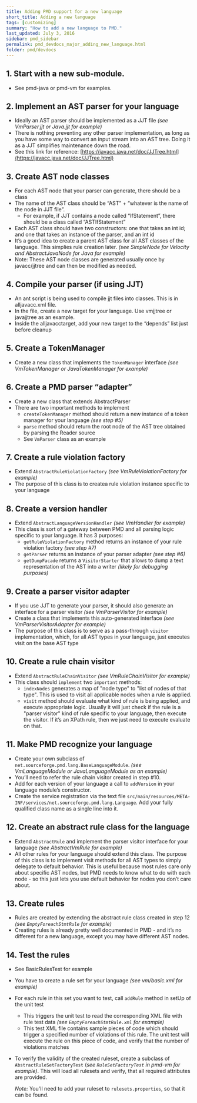 ```yaml
---
title: Adding PMD support for a new language
short_title: Adding a new language
tags: [customizing]
summary: "How to add a new language to PMD."
last_updated: July 3, 2016
sidebar: pmd_sidebar
permalink: pmd_devdocs_major_adding_new_language.html
folder: pmd/devdocs
---
```



## 1.  Start with a new sub-module.
*    See pmd-java or pmd-vm for examples.

## 2.  Implement an AST parser for your language
*   Ideally an AST parser should be implemented as a JJT file *(see VmParser.jjt or Java.jjt for example)*
*   There is nothing preventing any other parser implementation, as long as you have some way to convert an input stream into an AST tree. Doing it as a JJT simplifies maintenance down the road.
*   See this link for reference: [https://javacc.java.net/doc/JJTree.html](https://javacc.java.net/doc/JJTree.html)

## 3.  Create AST node classes
*   For each AST node that your parser can generate, there should be a class
*   The name of the AST class should be “AST” + “whatever is the name of the node in JJT file”.
    *   For example, if JJT contains a node called “IfStatement”, there should be a class called “ASTIfStatement”
*   Each AST class should have two constructors: one that takes an int id; and one that takes an instance of the parser, and an int id
*   It’s a good idea to create a parent AST class for all AST classes of the language. This simplies rule creation later. *(see SimpleNode for Velocity and AbstractJavaNode for Java for example)*
*   Note: These AST node classes are generated usually once by javacc/jjtree and can then be modified as needed.

## 4.  Compile your parser (if using JJT)
*   An ant script is being used to compile jjt files into classes. This is in alljavacc.xml file.
*   In the file, create a new target for your language. Use vmjjtree or javajjtree as an example.
*   Inside the alljavacctarget, add your new target to the “depends” list just before cleanup

## 5.  Create a TokenManager
*   Create a new class that implements the `TokenManager` interface *(see VmTokenManager or JavaTokenManager for example)*

## 6.  Create a PMD parser “adapter”
*   Create a new class that extends AbstractParser
*   There are two important methods to implement
    *   `createTokenManager` method should return a new instance of a token manager for your language *(see step #5)*
    *   `parse` method should return the root node of the AST tree obtained by parsing the Reader source
    *   See `VmParser` class as an example

## 7.  Create a rule violation factory
*   Extend `AbstractRuleViolationFactory` *(see VmRuleViolationFactory for example)*
*   The purpose of this class is to createa rule violation instance specific to your language

## 8.  Create a version handler
*   Extend `AbstractLanguageVersionHandler` *(see VmHandler for example)*
*   This class is sort of a gateway between PMD and all parsing logic specific to your language. It has 3 purposes:
    *   `getRuleViolationFactory` method returns an instance of your rule violation factory *(see step #7)*
    *   `getParser` returns an instance of your parser adapter *(see step #6)*
    *   `getDumpFacade` returns a `VisitorStarter` that allows to dump a text representation of the AST into a writer *(likely for debugging purposes)*

## 9.  Create a parser visitor adapter
*   If you use JJT to generate your parser, it should also generate an interface for a parser visitor *(see VmParserVisitor for example)*
*   Create a class that implements this auto-generated interface *(see VmParserVisitorAdapter for example)*
*   The purpose of this class is to serve as a pass-through `visitor` implementation, which, for all AST types in your language, just executes visit on the base AST type

## 10. Create a rule chain visitor
*   Extend `AbstractRuleChainVisitor` *(see VmRuleChainVisitor for example)*
*   This class should `implement` two `important` methods:
    *   `indexNodes` generates a map of "node type" to "list of nodes of that type". This is used to visit all applicable nodes when a rule is applied.
    *   `visit` method should evaluate what kind of rule is being applied, and execute appropriate logic. Usually it will just check if the rule is a "parser visitor" kind of rule specific to your language, then execute the visitor. If it’s an XPath rule, then we just need to execute evaluate on that.

## 11. Make PMD recognize your language
*   Create your own subclass of `net.sourceforge.pmd.lang.BaseLanguageModule`. *(see VmLanguageModule or JavaLanguageModule as an example)*
*   You’ll need to refer the rule chain visitor created in step #10.
*   Add for each version of your language a call to `addVersion` in your language module’s constructor.
*   Create the service registration via the text file `src/main/resources/META-INF/services/net.sourceforge.pmd.lang.Language`. Add your fully qualified class name as a single line into it.

## 12. Create an abstract rule class for the language
*   Extend `AbstractRule` and implement the parser visitor interface for your language *(see AbstractVmRule for example)*
*   All other rules for your language should extend this class. The purpose of this class is to implement visit methods for all AST types to simply delegate to default behavior. This is useful because most rules care only about specific AST nodes, but PMD needs to know what to do with each node - so this just lets you use default behavior for nodes you don’t care about.

## 13. Create rules
*   Rules are created by extending the abstract rule class created in step 12 *(see `EmptyForeachStmtRule` for example)*
*   Creating rules is already pretty well documented in PMD - and it’s no different for a new language, except you may have different AST nodes.

## 14. Test the rules
*   See BasicRulesTest for example
*   You have to create a rule set for your language *(see vm/basic.xml for example)*
*   For each rule in this set you want to test, call `addRule` method in setUp of the unit test
    *   This triggers the unit test to read the corresponding XML file with rule test data *(see `EmptyForeachStmtRule.xml` for example)*
    *   This test XML file contains sample pieces of code which should trigger a specified number of violations of this rule. The unit test will execute the rule on this piece of code, and verify that the number of violations matches
*   To verify the validity of the created ruleset, create a subclass of `AbstractRuleSetFactoryTest` (*see `RuleSetFactoryTest` in pmd-vm for example)*.
    This will load all rulesets and verify, that all required attributes are provided.

    *Note:* You'll need to add your ruleset to `rulesets.properties`, so that it can be found.
